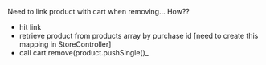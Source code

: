 Need to link product with cart when removing... How??

- hit link
- retrieve product from products array by purchase id 
[need to create this mapping in StoreController]
- call cart.remove(product.pushSingle()_



